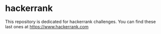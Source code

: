 # hackerrank

This repository is dedicated for hackerrank challenges.
You can find these last ones at https://www.hackerrank.com
